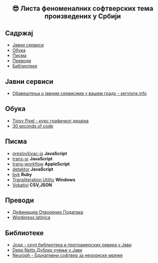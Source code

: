 <div align="center">
<h2>😎 Листа феноменалних софтверских тема произведених у Србији</h2>
</div>

## Садржај

+ [Јавни сервиси](#јавни-сервиси)
+ [Обука](#обука)
+ [Писма](#писма)
+ [Преводи](#преводи)
+ [Библиотеке](#библиотеке)

## Јавни сервиси

+ [Обавештења о јавним сервисима у вашем граду - servisne.info](https://github.com/hackberrydev/servisne_info)

## Обука

+ [Tipsy Pixel - курс графичког дизајна](https://tipsypixel.com/)
+ [30 seconds of code](https://github.com/30-seconds/30-seconds-of-code)

## Писма

+ [preslovljivac-js](https://github.com/pioniredu/preslovljivac-js) **JavaScript**
+ [trans-sr](https://github.com/igr/sr_RS/tree/master/trans-sr) **JavaScript**
+ [trans-workflow](https://github.com/igr/sr_RS/tree/master/trans-workflows) **AppleScript**
+ [detektor](https://github.com/pioniredu/detektor-js) **JavaScript**
+ [byk](https://github.com/topalovic/byk) **Ruby**
+ [Transliteration Utility](https://www.microsoft.com/en-us/download/details.aspx?id=17933) **Windows**
+ [Vokativi](https://github.com/startitrs/vokativi) **CSV,JSON**

## Преводи

+ [Дефиниција Отворених Података](https://github.com/HeapSpace/opendefinition/blob/gh-pages/od/2.1/sr/index.markdown)
+ [Wordpress latinica](https://github.com/igr/sr_RS/blob/master/wordpress/index.md)

## Библиотеке

+ [Јодд - скуп библиотека и програмерских оквира у Јави](https://jodd.org)
+ [Deep Netts Дубоко учење у Јави](https://www.deepnetts.com/blog/deep-netts-community-edition)
+ [Neuroph - Едукативни софтвер за неуронске мреже](http://neuroph.sourceforge.net/)
